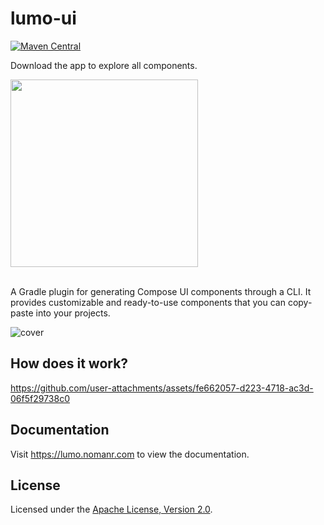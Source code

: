 # lumo-ui

[![Maven Central](https://img.shields.io/maven-central/v/com.nomanr/lumo)](https://search.maven.org/artifact/com.nomanr/lumo)

Download the app to explore all components.

<a href="https://lumo.nomanr.com/lumo-ui.apk">
  <img src="https://github.com/user-attachments/assets/d3c79b3b-9481-4916-acb5-7f93f8e64e1e" width="300">
</a>

<br>
<br>

A Gradle plugin for generating Compose UI components through a CLI. It provides customizable and ready-to-use components that you can copy-paste into your projects.

![cover](https://github.com/user-attachments/assets/2fd3d27f-7cea-4b64-a9d7-16313d772402)

## How does it work?

https://github.com/user-attachments/assets/fe662057-d223-4718-ac3d-06f5f29738c0

## Documentation

Visit https://lumo.nomanr.com to view the documentation.

## License

Licensed under the [Apache License, Version 2.0](http://www.apache.org/licenses/LICENSE-2.0).
